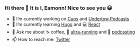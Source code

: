 ### Hi there 👋 It is I, Eamonn! Nice to see you 😀
- 🔭 I’m currently working on [Cups](https://cupsespressocafe.com/) and [Undertow Podcasts](https://eamonncottrell.com/)
- 🌱 I’m currently learning [Hugo](https://gohugo.io/) and :computer: [React](https://reactjs.org/)
- 💬 Ask me about :coffee: coffee, :running: [ultra-running](https://www.strava.com/athletes/24426538) and :microphone: [podcasting](https://eamonncottrell.com/)
- 📫 How to reach me: [Twitter](https://twitter.com/EamonnCottrell)
<!--
**sieis/sieis** is a ✨ _special_ ✨ repository because its `README.md` (this file) appears on your GitHub profile.

Here are some ideas to get you started:

- 

- 👯 I’m looking to collaborate on ...
- 🤔 I’m looking for help with ...

- 📫 How to reach me: ...
- 😄 Pronouns: ...
- ⚡ Fun fact: ...
-->

